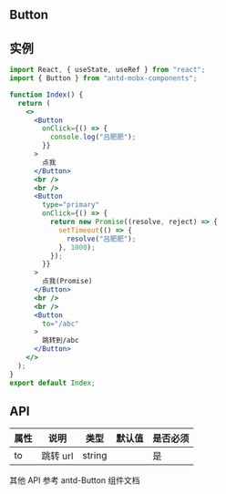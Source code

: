 ## Button

## 实例

```jsx
import React, { useState, useRef } from "react";
import { Button } from "antd-mobx-components";

function Index() {
  return (
    <>
      <Button
        onClick={() => {
          console.log("吕肥肥");
        }}
      >
        点我
      </Button>
      <br />
      <br />
      <Button
        type="primary"
        onClick={() => {
          return new Promise((resolve, reject) => {
            setTimeout(() => {
              resolve("吕肥肥");
            }, 1000);
          });
        }}
      >
        点我(Promise)
      </Button>
      <br />
      <br />
      <Button
        to="/abc"
      >
        跳转到/abc
      </Button>
    </>
  );
}
export default Index;
```

## API

| 属性 | 说明     | 类型   | 默认值 | 是否必须 |
| ---- | -------- | ------ | ------ | -------- |
| to   | 跳转 url | string |        | 是       |

其他 API 参考 antd-Button 组件文档
